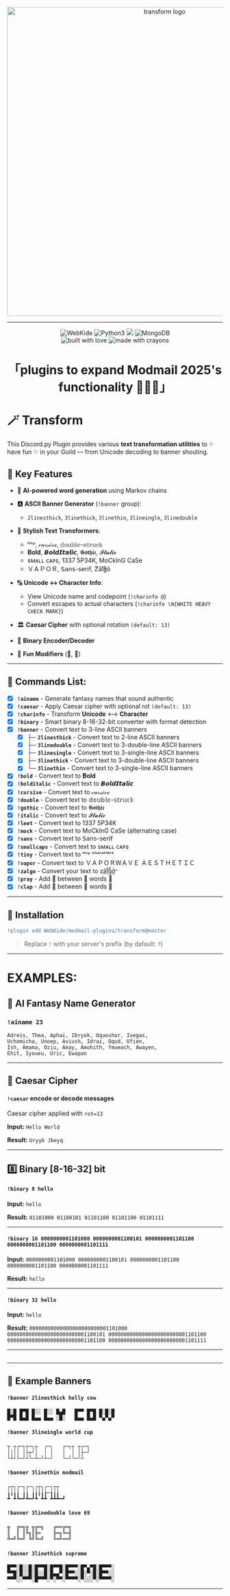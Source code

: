 <div align="center">
   <img src="https://i.imgur.com/tQzb7B2.png" alt="transform logo" width="720" />
</div>

------

<div align="center">
   <img src="https://img.shields.io/badge/Modmail%20Plugin-by%20WebKide-black.svg?style=popout&logo=github&logoColor=white" alt="WebKide" />
   <img src="https://img.shields.io/badge/Made%20with-Python%203.10-blue.svg?style=popout&logo=python&logoColor=yellow" alt="Python3" />
   <img src="https://img.shields.io/badge/Library-discord%2Epy%202%2Ex-ffbb10?style=popout&logo=discord">
   <img src="https://img.shields.io/badge/Database-MongoDB-%234ea94b.svg?style=popout&logo=mongodb&logoColor=white" alt="MongoDB" />
</div>

<div align="center">
   <img src="http://forthebadge.com/images/badges/built-with-love.svg?style=for-the-badge" alt="built with love" />
   <img src="http://forthebadge.com/images/badges/made-with-crayons.svg?style=for-the-badge" alt="made with crayons">
</div>

<div align="center">
   <h1>「plugins to expand Modmail 2025's functionality 🚀🌟✨」</h1>
</div>

# 🪄 Transform

This Discord.py Plugin provides various **text transformation utilities** to ✨ have fun ✨ in your Guild — from Unicode decoding to banner shouting.

## 💫 Key Features

* 🤖 **AI-powered word generation** using Markov chains
* 🅰️ **ASCII Banner Generator** (`!banner` group):

  * `2linesthick`, `3linethick`, `3linethin`, `3lineingle`, `3linedouble`
* 🔡 **Stylish Text Transformers**:

  * ᵗⁱⁿʸ, 𝒸𝓊𝓇𝓈𝒾𝓋ℯ, 𝕕𝕠𝕦𝕓𝕝𝕖-𝕤𝕥𝕣𝕦𝕔𝕜
  * 𝐁𝐨𝐥𝐝, 𝘽𝙤𝙡𝙙𝙄𝙩𝙖𝙡𝙞𝙘, 𝕲𝖔𝖙𝖍𝖎𝖈, 𝓘𝓽𝓪𝓵𝓲𝓬
  * sᴍᴀʟʟ ᴄᴀᴘs, 1337 5P34K, MoCkInG CaSe
  * ＶＡＰＯＲ, 𝖲𝖺𝗇𝗌-𝗌𝖾𝗋𝗂𝖿, Z͌͆a͠l̓g͊ő
* 🔠 **Unicode ↔ Character Info**:

  * View Unicode name and codepoint (`!charinfo @`)
  * Convert escapes to actual characters (`!charinfo \N{WHITE HEAVY CHECK MARK}`)
* 🏛️ **Caesar Cipher** with optional rotation `(default: 13)`
* 💾 **Binary Encoder/Decoder**
* 🕺 **Fun Modifiers** (👏, 🙏)

---


## 🧪 Commands List:
- [x] **`!ainame`** - Generate fantasy names that sound authentic
- [x] **`!caesar`** - Apply Caesar cipher with optional rot `(default: 13)`
- [x] **`!charinfo`** - Transform 𝐔𝐧𝐢𝐜𝐨𝐝𝐞 <--> 𝐂𝐡𝐚𝐫𝐚𝐜𝐭𝐞𝐫
- [x] **`!binary`** - Smart binary 8-16-32-bit converter with format detection
- [x] **`!banner`** - Convert text to 3-line ASCII banners
  - [x] ├─ **`2linesthick`** - Convert text to 2-line ASCII banners
  - [x] ├─ **`3linedouble`** - Convert text to 3-double-line ASCII banners
  - [x] ├─ **`3linesingle`** - Convert text to 3-single-line ASCII banners
  - [x] ├─ **`3linethick`** - Convert text to 3-double-line ASCII banners
  - [x] └─ **`3linethin`** - Convert text to 3-single-line ASCII banners
- [x] **`!bold`** - Convert text to 𝐁𝐨𝐥𝐝
- [x] **`!bolditalic`** - Convert text to 𝘽𝙤𝙡𝙙𝙄𝙩𝙖𝙡𝙞𝙘
- [x] **`!cursive`** - Convert text to 𝒸𝓊𝓇𝓈𝒾𝓋ℯ
- [x] **`!double`** - Convert text to 𝕕𝕠𝕦𝕓𝕝𝕖-𝕤𝕥𝕣𝕦𝕔𝕜
- [x] **`!gothic`** - Convert text to 𝕲𝖔𝖙𝖍𝖎𝖈
- [x] **`!italic`** - Convert text to 𝓘𝓽𝓪𝓵𝓲𝓬
- [x] **`!leet`** - Convert text to 1337 5P34K
- [x] **`!mock`** - Convert text to MoCkInG CaSe (alternating case)
- [x] **`!sans`** - Convert text to 𝖲𝖺𝗇𝗌-𝗌𝖾𝗋𝗂𝖿
- [x] **`!smallcaps`** - Convert text to sᴍᴀʟʟ ᴄᴀᴘs
- [x] **`!tiny`** - Convert text to ᵗⁱⁿʸ ᶜʰᵃʳᵃᶜᵗᵉʳˢ
- [x] **`!vapor`** - Convert text to ＶＡＰＯＲＷＡＶＥ ＡＥＳＴＨＥＴＩＣ
- [x] **`!zalgo`** - Convert your text to z̧a͠l̜ͭg̑̃o̯ͪ͢ 
- [x] **`!pray`** - Add 🙏 between 🙏 words 🙏
- [x] **`!clap`** - Add 👏 between 👏 words 👏

---

## 🔧 Installation

```diff
!plugin add WebKide/modmail-plugins/transform@master
```

> Replace `!` with your server's prefix (by dafault: `?`)

---

# EXAMPLES:

## 🤖 AI Fantasy Name Generator

### `!ainame 23`

```bf
Adreis, Thea, Aphai, Ibryok, Oquoshor, Ivegas,
Uchomicha, Unoep, Aviush, Idrai, Oqud, Ufien,
Ish, Amama, Oziu, Amay, Amohith, Ymueach, Awayen,
Ehit, Iyoueu, Uric, Ewapan
```

---

## 🔐 Caesar Cipher

#### `!caesar` encode or decode messages

Caesar cipher applied with `rot=13`

**Input:** `Hello World`

**Result:** `Uryyb Jbeyq`

---

## 8️⃣ Binary [8-16-32] bit

#### `!binary 8 hello`

**Input:** `hello`

**Result:** `01101000 01100101 01101100 01101100 01101111`

---

#### `!binary 16 0000000001101000 0000000001100101 0000000001101100 0000000001101100 0000000001101111`

**Input:** `0000000001101000 0000000001100101 0000000001101100 0000000001101100 0000000001101111`

**Result:** `hello`

---

#### `!binary 32 hello`

**Input:** `hello`

**Result:** `00000000000000000000000001101000 00000000000000000000000001100101 00000000000000000000000001101100 00000000000000000000000001101100 00000000000000000000000001101111`

---

## 

####

---

## 🔡 Example Banners

#### `!banner 2linesthick holly cow`

```
█░█ █▀█ █░░ █░░ █▄█   █▀▀ █▀█ █░█░█ 
█▀█ █▄█ █▄▄ █▄▄ ░█░   █▄▄ █▄█ ▀▄▀▄▀ 
```

#### `!banner 3lineingle world cup`

```
┬ ┬┌─┐┬─╮┬  ┌─╮   ┌─┐┬ ┬┌─┐
││││ │├┬┘│  │ │   │  │ │├─┘
└┴┘└─┘┴╰─┴─┘┴─┘   └─┘╰─╯┴  
```

#### `!banner 3linethin modmail`

```
┌┬┐┌─┐┌─╮┌┬┐╭─╮┬┬  
╽╽╽╽ ╽╽ ╽╽╽╽┟─┧╽╽  
┻ ┻┗━┛┻━┛┻ ┻┻ ┻┻┻━┛
```

#### `!banner 3linedouble love 69`

```
╦  ╔═╗╦ ╦╔═╗   ╔══╔═╗
║  ║ ║╚╗║╠═    ╠═╗╚═╣
╩═╝╚═╝ ╚╝╚═╝   ╚═╝══╝
```

#### `!banner 3linethick supreme`

```
█▀▀░█░░█░█▀▀█░█▀▀█░█▀▀▀░█▀▄▀█░█▀▀▀░
▀▀█░█░░█░█░░█░█▄▄▀░█▀▀░░█░▀░█░█▀▀░░
▀▀▀░░▀▀▀░█▀▀▀░▀░▀▀░▀▀▀▀░▀░░░▀░▀▀▀▀░
```
---
